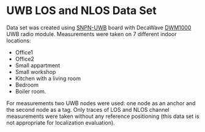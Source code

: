 # UWB LOS and NLOS Data Set
Data set was created using [SNPN-UWB](http://www.log-a-tec.eu/mtc.html) board with DecaWave [DWM1000](http://www.decawave.com/sites/default/files/resources/dwm1000-datasheet-v1.3.pdf) UWB radio module. Measurements were taken on 7 different indoor locations:
* Office1
* Office2
* Small appartment
* Small workshop
* Kitchen with a living room
* Bedroom
* Boiler room.

For measurements two UWB nodes were used: one node as an anchor and the second node as a tag. Only traces of LOS and NLOS channel measurements were taken without any reference positioning (this data set is not appropriate for localization evaluation).
